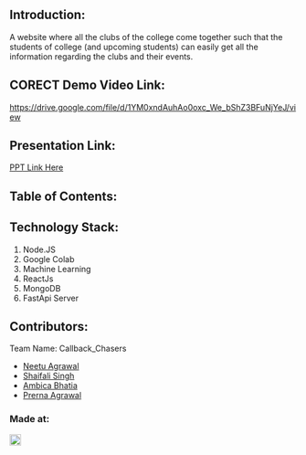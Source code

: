 ## Introduction:
  A website where all the clubs of the college come together such that the students of college (and upcoming students) can easily get all the information regarding the clubs and their events. 
  
## CORECT Demo Video Link:
  <a href="https://drive.google.com/file/d/1YM0xndAuhAo0oxc_We_bShZ3BFuNjYeJ/view">https://drive.google.com/file/d/1YM0xndAuhAo0oxc_We_bShZ3BFuNjYeJ/view</a>
  
## Presentation Link:
  <a href="https://drive.google.com/file/d/1lhxIngmXFBDFqbU3iuPj_tw17BS_E4Mk/view?usp=sharing"> PPT Link Here </a>
  
  
## Table of Contents:

## Technology Stack:
  1) Node.JS
  2) Google Colab
  3) Machine Learning
  4) ReactJs
  5) MongoDB
  6) FastApi Server

## Contributors:

Team Name: Callback_Chasers

* [Neetu Agrawal](https://github.com/neeagwl)
* [Shaifali Singh](https://github.com/shaifali-singh)
* [Ambica Bhatia](https://github.com/Ambica06)
* [Prerna Agrawal](https://github.com/Prerna27agrawal)


### Made at:
<a href="https://hack36.com"> <img src="http://bit.ly/BuiltAtHack36" height=20px> </a>
